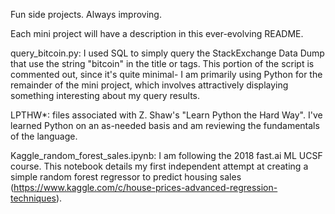 Fun side projects. Always improving.

Each mini project will have a description in this ever-evolving README.

query_bitcoin.py: I used SQL to simply query the StackExchange Data Dump that use the string "bitcoin" in the title or tags. This portion of the script is commented out, since it's quite minimal- I am primarily using Python for the remainder of the mini project, which involves attractively displaying something interesting about my query results.

LPTHW*: files associated with Z. Shaw's "Learn Python the Hard Way". I've learned Python on an as-needed basis and am reviewing the fundamentals of the language.

Kaggle_random_forest_sales.ipynb: I am following the 2018 fast.ai ML UCSF course. This notebook details my first independent attempt at creating a simple random forest regressor to predict housing sales (https://www.kaggle.com/c/house-prices-advanced-regression-techniques).
